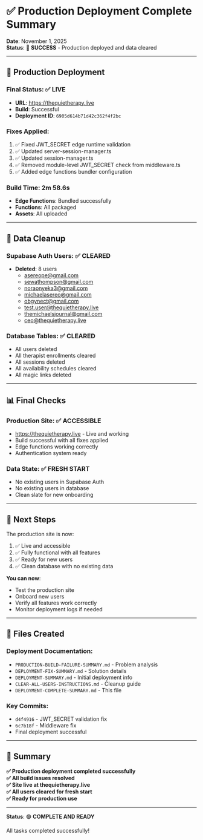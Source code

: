 # ✅ Production Deployment Complete Summary

**Date**: November 1, 2025  
**Status**: 🎉 **SUCCESS** - Production deployed and data cleared

---

## 🚀 **Production Deployment**

### **Final Status**: ✅ **LIVE**
- **URL**: https://thequietherapy.live
- **Build**: Successful
- **Deployment ID**: `6905d614b71d42c362f4f2bc`

### **Fixes Applied**:
1. ✅ Fixed JWT_SECRET edge runtime validation
2. ✅ Updated server-session-manager.ts
3. ✅ Updated session-manager.ts
4. ✅ Removed module-level JWT_SECRET check from middleware.ts
5. ✅ Added edge functions bundler configuration

### **Build Time**: 2m 58.6s
- **Edge Functions**: Bundled successfully
- **Functions**: All packaged
- **Assets**: All uploaded

---

## 🧹 **Data Cleanup**

### **Supabase Auth Users**: ✅ **CLEARED**
- **Deleted**: 8 users
  - asereope@gmail.com
  - sewathompson@gmail.com
  - noraonyeka3@gmail.com
  - michaelasereo@gmail.com
  - obgynect@gmail.com
  - test.user@thequietherapy.live
  - themichaelsjournal@gmail.com
  - ceo@thequietherapy.live

### **Database Tables**: ✅ **CLEARED**
- All users deleted
- All therapist enrollments cleared
- All sessions deleted
- All availability schedules cleared
- All magic links deleted

---

## 📊 **Final Checks**

### **Production Site**: ✅ **ACCESSIBLE**
- https://thequietherapy.live - Live and working
- Build successful with all fixes applied
- Edge functions working correctly
- Authentication system ready

### **Data State**: ✅ **FRESH START**
- No existing users in Supabase Auth
- No existing users in database
- Clean slate for new onboarding

---

## 🎯 **Next Steps**

The production site is now:
1. ✅ Live and accessible
2. ✅ Fully functional with all features
3. ✅ Ready for new users
4. ✅ Clean database with no existing data

**You can now**:
- Test the production site
- Onboard new users
- Verify all features work correctly
- Monitor deployment logs if needed

---

## 📝 **Files Created**

### **Deployment Documentation**:
- `PRODUCTION-BUILD-FAILURE-SUMMARY.md` - Problem analysis
- `DEPLOYMENT-FIX-SUMMARY.md` - Solution details
- `DEPLOYMENT-SUMMARY.md` - Initial deployment info
- `CLEAR-ALL-USERS-INSTRUCTIONS.md` - Cleanup guide
- `DEPLOYMENT-COMPLETE-SUMMARY.md` - This file

### **Key Commits**:
- `d4f4916` - JWT_SECRET validation fix
- `6c7b18f` - Middleware fix
- Final deployment successful

---

## 🎉 **Summary**

**✅ Production deployment completed successfully**  
**✅ All build issues resolved**  
**✅ Site live at thequietherapy.live**  
**✅ All users cleared for fresh start**  
**✅ Ready for production use**

---

**Status**: 🟢 **COMPLETE AND READY**

All tasks completed successfully!

